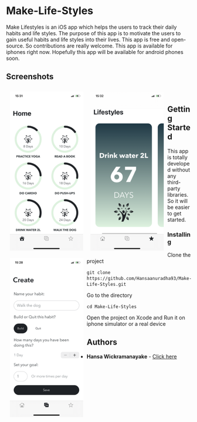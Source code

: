 # Make-Life-Styles

Make Lifestyles is an iOS app which helps the users to track their daily habits and life styles. The purpose of this app is to motivate the users to gain useful habits and life styles into their lives. This app is free and open-source. So contributions are really welcome.
This app is available for iphones right now. Hopefully this app will be available for android phones soon.

## Screenshots

[<img src="Screenshots/3.PNG" align="left" width="200" hspace="10" vspace="10">](Screenshots/3.PNG)
[<img src="Screenshots/5.PNG" align="left" width="200" hspace="10" vspace="10">](Screenshots/5.PNG)
[<img src="Screenshots/6.PNG" align="left" width="200" hspace="10" vspace="10">](Screenshots/6.PNG)
<br/>

## Getting Started

This app is totally developed without any third-party libraries. So it will be easier to get started.

### Installing

Clone the project

```
git clone https://github.com/Hansaanuradha93/Make-Life-Styles.git
```

Go to the directory

```
cd Make-Life-Styles
```

Open the project on Xcode and Run it on iphone simulator or a real device

## Authors

- **Hansa Wickramanayake** - [Click here](https://github.com/Hansaanuradha93)

